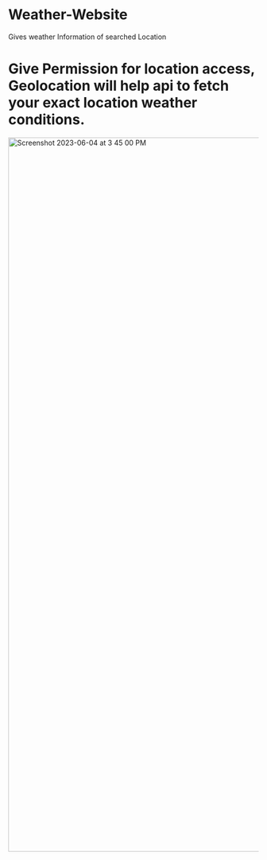 # Weather-Website
Gives weather Information of searched Location

# Give Permission for location access, Geolocation will help api to fetch your exact location weather conditions.
<img width="1435" alt="Screenshot 2023-06-04 at 3 45 00 PM" src="https://github.com/AkshatNaruka/Weather-Website/assets/79619620/913a242a-bf01-42ce-a8e2-62821708ec5e">
